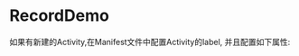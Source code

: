 # RecordDemo
如果有新建的Activity,在Manifest文件中配置Activity的label,
并且配置如下属性:
<intent-filter>
<action android:name="android.intent.action.MAIN"/>
<category android:name="com.lanou3g.lesson.DEMO_CODE"/>
</intent-filter>
